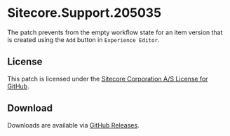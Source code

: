 # Sitecore.Support.205035
The patch prevents from the empty workflow state for an item version that is created using the `Add` button in `Experience Editor`.

## License  
This patch is licensed under the [Sitecore Corporation A/S License for GitHub](https://github.com/sitecoresupport/Sitecore.Support.205035/blob/master/LICENSE).  

## Download  
Downloads are available via [GitHub Releases](https://github.com/sitecoresupport/Sitecore.Support.205035/releases).  
